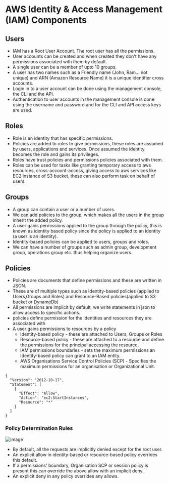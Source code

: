 # AWS Identity & Access Management (IAM) Components

## Users

- IAM has a Root User Account. The root user has all the permissions.
- User accounts can be created and when created they don't have any permissions associated with them by default.
- A single user can be a member of upto 10 groups.
- A user has two names such as a Friendly name (John, Ram... not unique) and ARN (Amazon Resource Name) it is a unique identifier cross accounts.
- Login in to a user account can be done using the management console, the CLI and the API.
- Authentication to user accounts in the management console is done using the username and password and for the CLI and API access keys are used.

## Roles

- Role is an identity that has specific permissions.
- Policies are added to roles to give permissions, these roles are assumed by users, applications and services. Once assumed the identity becomes the role and gains its privileges.
- Roles have trust policies and permissions policies associated with them.
- Roles can be used for tasks like granting temporary access to aws resources, cross-account-access, giving access to aws services like EC2 instance of S3 bucket, these can also perform task on behalf of users.

## Groups

- A group can contain a user or a number of users.
- We can add policies to the group, which makes all the users in the group inherit the added policy.
- A user gains permissions applied to the group through the policy, this is known as identity based policy since the policy is applied to an identity (a user is an identity).
- Identity-based policies can be applied to users, groups and roles.
- We can have a number of groups such as admin group, development group, operations group etc. thus helping organize users.

## Policies 

- Policies are documents that define permissions and these are written in JSON.
- These are of multiple types such as Identity-based policies (applied to Users,Groups and Roles) and Resource-Based policies(applied to S3 bucket or DynamoDb)
- All permissions are implicit by default, we write statements in json to allow access to specific actions. 
- policies define permission for the identities and resources they are associated with
- A user gains permissions to resources by a policy
  - Identity-based policy - these are attached to Users, Groups or Roles
  - Resource-based policy - these are attached to a resource and define the permissions for the principal accessing the resource.
  - IAM permissions boundaries - sets the maximum permissions an Identity-based policy can grant to an IAM entity.
  - AWS Organisations Service Control Policies (SCP) - Specifies the maximum permissions for an organisation or Organizational Unit.
```
{
  "Version": "2012-10-17",
  "Statement": [
    {
      "Effect": "Allow",
      "Action": "ec2:StartInstances",
      "Resource": "*"
    }
  ]
}
```
### Policy Determination Rules  

![image](https://github.com/user-attachments/assets/d95af7a8-4d8c-4664-87fa-a49ec357837a)  

- By default, all the requests are implicitly denied except for the root user.
- An explicit allow in identity-based or resource-based policy overrides this default.
- If a permissions' boundary, Organisation SCP or session policy is present this can override the above allow with an implicit deny.
- An explicit deny in any policy overrides any allows.
